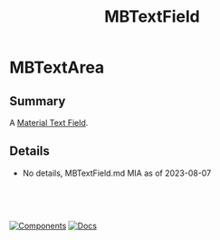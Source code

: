 ﻿---
uid: C.MBTextField
title: MBTextField
---
# MBTextArea

## Summary

A [Material Text Field](https://github.com/material-components/material-components-web/tree/v9.0.0/packages/mdc-textfield#text-field).

## Details

- No details, MBTextField.md MIA as of 2023-08-07

&nbsp;

&nbsp;

[![Components](https://img.shields.io/static/v1?label=Components&message=Core&color=blue)](xref:A.CoreComponents)
[![Docs](https://img.shields.io/static/v1?label=API%20Documentation&message=MBTextArea&color=brightgreen)](xref:Material.Blazor.MBTextArea)

